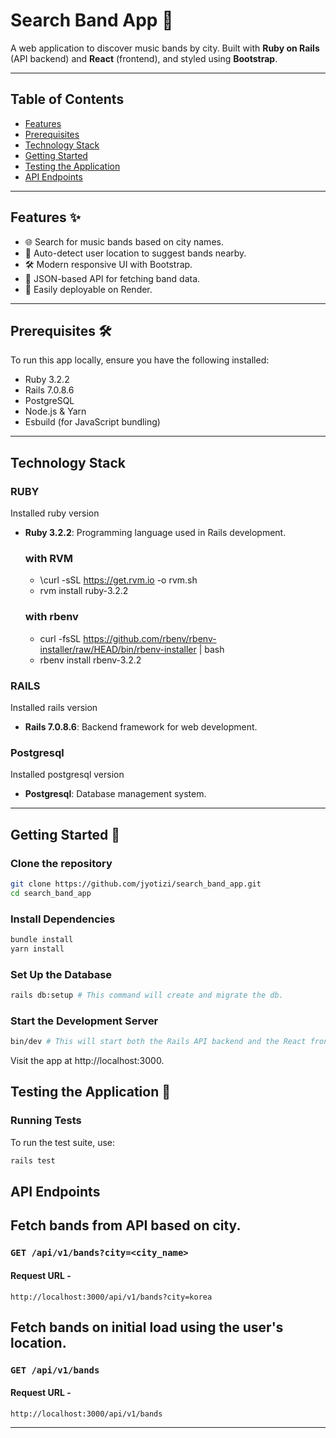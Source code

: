 # Search Band App 🎸

A web application to discover music bands by city. Built with **Ruby on Rails** (API backend) and **React** (frontend), and styled using **Bootstrap**.

---

## Table of Contents

- [Features](#features)
- [Prerequisites](#prerequisites)
- [Technology Stack](#technology-stack)
- [Getting Started](#getting-started)
- [Testing the Application](#testing-the-application)
- [API Endpoints](#api-endpoints)

---

## Features ✨
- 🌐 Search for music bands based on city names.
- 📍 Auto-detect user location to suggest bands nearby.
- 🛠 Modern responsive UI with Bootstrap.
- 📜 JSON-based API for fetching band data.
- 🚀 Easily deployable on Render.

---

## Prerequisites 🛠️
To run this app locally, ensure you have the following installed:
- Ruby 3.2.2
- Rails 7.0.8.6
- PostgreSQL
- Node.js & Yarn
- Esbuild (for JavaScript bundling)

---

## Technology Stack

### RUBY
  Installed ruby version
- **Ruby 3.2.2**: Programming language used in Rails development.
  ### with RVM
  - \curl -sSL https://get.rvm.io -o rvm.sh
  - rvm install ruby-3.2.2
  ### with rbenv
  - curl -fsSL https://github.com/rbenv/rbenv-installer/raw/HEAD/bin/rbenv-installer | bash
  - rbenv install rbenv-3.2.2

### RAILS
  Installed rails version
- **Rails 7.0.8.6**: Backend framework for web development.


### Postgresql
  Installed postgresql version
- **Postgresql**: Database management system.

---

## Getting Started 🚀

### Clone the repository
```bash
git clone https://github.com/jyotizi/search_band_app.git
cd search_band_app
```
### Install Dependencies
```bash
bundle install
yarn install
```
### Set Up the Database
```bash
rails db:setup # This command will create and migrate the db.
```
### Start the Development Server
```bash
bin/dev # This will start both the Rails API backend and the React frontend.
```
Visit the app at http://localhost:3000.

## Testing the Application 🧪

### Running Tests
To run the test suite, use:
```bash
rails test
```

## API Endpoints

## Fetch bands from API based on city.
 ### `GET /api/v1/bands?city=<city_name>`
  #### Request URL -
    http://localhost:3000/api/v1/bands?city=korea

## Fetch bands on initial load using the user's location.
 ### `GET /api/v1/bands`
  #### Request URL -
    http://localhost:3000/api/v1/bands
---